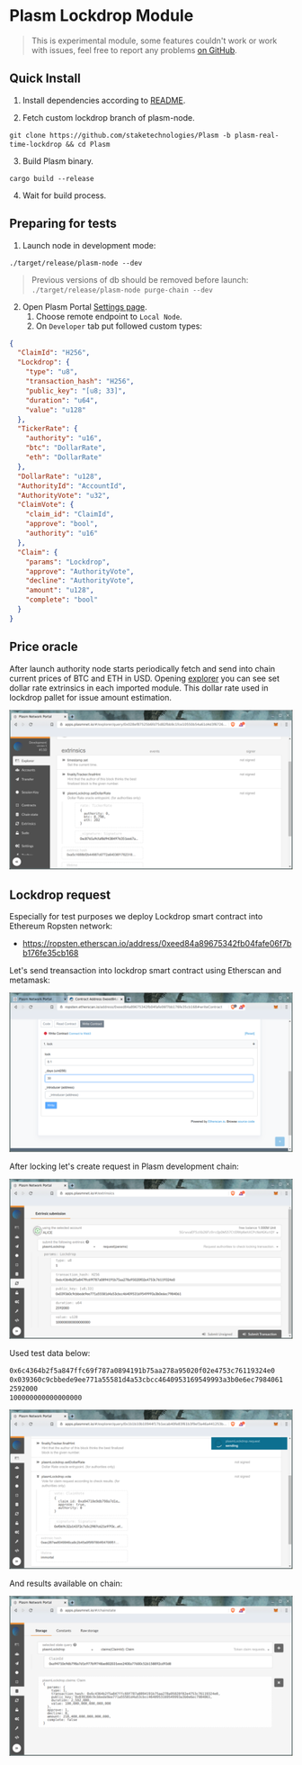 # Plasm Lockdrop Module

> This is experimental module, some features couldn't work or work with issues, feel free to report any problems [on GitHub](https://github.com/staketechnologies/Plasm/issues/new/choose).


## Quick Install

1. Install dependencies according to [README](https://github.com/staketechnologies/Plasm/tree/plasm-real-time-lockdrop#building-from-source).

2. Fetch custom lockdrop branch of plasm-node.

```
git clone https://github.com/staketechnologies/Plasm -b plasm-real-time-lockdrop && cd Plasm
```

3. Build Plasm binary.

```
cargo build --release
```

4. Wait for build process.

## Preparing for tests 

1. Launch node in development mode:

```
./target/release/plasm-node --dev
```

> Previous versions of db should be removed before launch: `./target/release/plasm-node purge-chain --dev`

2. Open Plasm Portal [Settings page](https://apps.plasmnet.io/#/settings).
    1. Choose remote endpoint to `Local Node`.
    2. On `Developer` tab put followed custom types:

```json
{
  "ClaimId": "H256",
  "Lockdrop": {
    "type": "u8",
    "transaction_hash": "H256",
    "public_key": "[u8; 33]",
    "duration": "u64",
    "value": "u128"
  },
  "TickerRate": {
    "authority": "u16",
    "btc": "DollarRate",
    "eth": "DollarRate"
  },
  "DollarRate": "u128",
  "AuthorityId": "AccountId",
  "AuthorityVote": "u32",
  "ClaimVote": {
    "claim_id": "ClaimId",
    "approve": "bool",
    "authority": "u16"
  },
  "Claim": {
    "params": "Lockdrop",
    "approve": "AuthorityVote",
    "decline": "AuthorityVote",
    "amount": "u128",
    "complete": "bool"
  }
}
```

## Price oracle

After launch authority node starts periodically fetch and send into chain current prices of BTC and ETH in USD.
Opening [explorer](https://apps.plasmnet.io/#/explorer) you can see set dollar rate extrinsics in each imported module.
This dollar rate used in lockdrop pallet for issue amount estimation.

![Set Dollar Rate](../img/set_dollar_rate_xt.png)

## Lockdrop request

Especially for test purposes we deploy Lockdrop smart contract into Ethereum Ropsten network:

* https://ropsten.etherscan.io/address/0xeed84a89675342fb04fafe06f7bb176fe35cb168

Let's send treansaction into lockdrop smart contract using Etherscan and metamask:

![Lock tx](../img/lock_tx_etherscan.png)

After locking let's create request in Plasm development chain:

![Request](../img/eth_lockdrop_req.png)

Used test data below:

```
0x6c4364b2f5a847ffc69f787a0894191b75aa278a95020f02e4753c76119324e0
0x039360c9cbbede9ee771a55581d4a53cbcc4640953169549993a3b0e6ec7984061
2592000
100000000000000000
```

![Response](../img/eth_lockdrop_res.png)

And results available on chain:

![Chain state](../img/eth_lockdrop_state.png)
